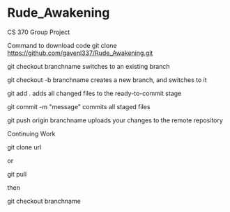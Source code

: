 # Rude_Awakening
CS 370 Group Project

Command to download code git clone https://github.com/gavenl337/Rude_Awakening.git

git checkout branchname switches to an existing branch

git checkout -b branchname creates a new branch, and switches to it

git add . adds all changed files to the ready-to-commit stage 

git commit -m "message" commits all staged files

git push origin branchname uploads your changes to the remote repository


Continuing Work

git clone url

or 

git pull

then

git checkout branchname

